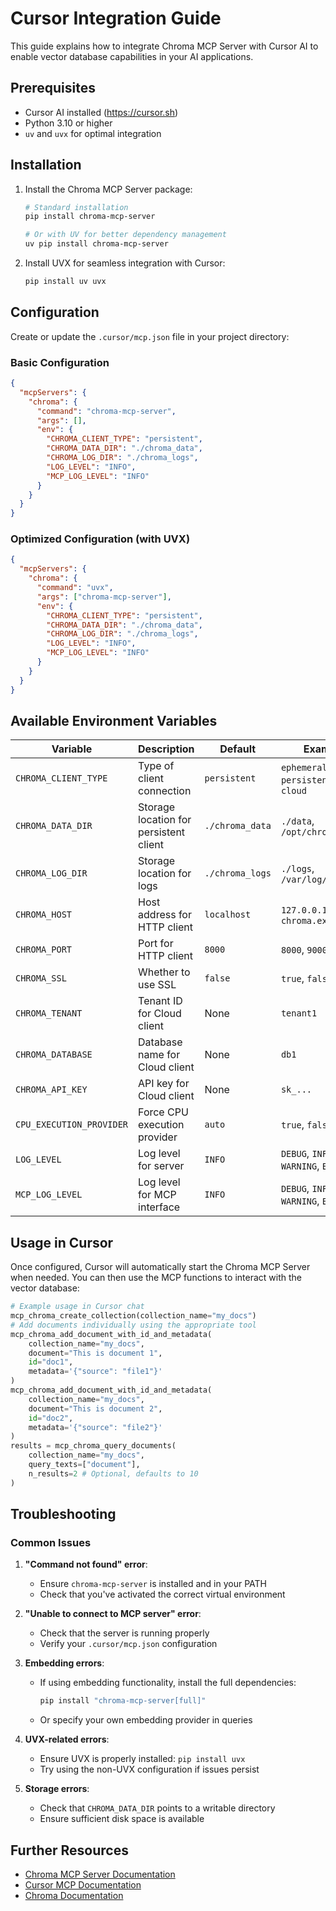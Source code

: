 # Cursor Integration Guide

This guide explains how to integrate Chroma MCP Server with Cursor AI to enable vector database capabilities in your AI applications.

## Prerequisites

- Cursor AI installed (<https://cursor.sh>)
- Python 3.10 or higher
- `uv` and `uvx` for optimal integration
  
## Installation

1. Install the Chroma MCP Server package:

   ```bash
   # Standard installation
   pip install chroma-mcp-server
   
   # Or with UV for better dependency management
   uv pip install chroma-mcp-server
   ```

2. Install UVX for seamless integration with Cursor:

   ```bash
   pip install uv uvx
   ```

## Configuration

Create or update the `.cursor/mcp.json` file in your project directory:

### Basic Configuration

```json
{
  "mcpServers": {
    "chroma": {
      "command": "chroma-mcp-server",
      "args": [],
      "env": {
        "CHROMA_CLIENT_TYPE": "persistent",
        "CHROMA_DATA_DIR": "./chroma_data",
        "CHROMA_LOG_DIR": "./chroma_logs",
        "LOG_LEVEL": "INFO",
        "MCP_LOG_LEVEL": "INFO"
      }
    }
  }
}
```

### Optimized Configuration (with UVX)

```json
{
  "mcpServers": {
    "chroma": {
      "command": "uvx",
      "args": ["chroma-mcp-server"],
      "env": {
        "CHROMA_CLIENT_TYPE": "persistent",
        "CHROMA_DATA_DIR": "./chroma_data",
        "CHROMA_LOG_DIR": "./chroma_logs",
        "LOG_LEVEL": "INFO",
        "MCP_LOG_LEVEL": "INFO"
      }
    }
  }
}
```

## Available Environment Variables

| Variable | Description | Default | Examples |
|----------|-------------|---------|----------|
| `CHROMA_CLIENT_TYPE` | Type of client connection | `persistent` | `ephemeral`, `persistent`, `http`, `cloud` |
| `CHROMA_DATA_DIR` | Storage location for persistent client | `./chroma_data` | `./data`, `/opt/chroma/data` |
| `CHROMA_LOG_DIR` | Storage location for logs | `./chroma_logs` | `./logs`, `/var/log/chroma` |
| `CHROMA_HOST` | Host address for HTTP client | `localhost` | `127.0.0.1`, `chroma.example.com` |
| `CHROMA_PORT` | Port for HTTP client | `8000` | `8000`, `9000` |
| `CHROMA_SSL` | Whether to use SSL | `false` | `true`, `false` |
| `CHROMA_TENANT` | Tenant ID for Cloud client | None | `tenant1` |
| `CHROMA_DATABASE` | Database name for Cloud client | None | `db1` |
| `CHROMA_API_KEY` | API key for Cloud client | None | `sk_...` |
| `CPU_EXECUTION_PROVIDER` | Force CPU execution provider | `auto` | `true`, `false`, `auto` |
| `LOG_LEVEL` | Log level for server | `INFO` | `DEBUG`, `INFO`, `WARNING`, `ERROR` |
| `MCP_LOG_LEVEL` | Log level for MCP interface | `INFO` | `DEBUG`, `INFO`, `WARNING`, `ERROR` |

## Usage in Cursor

Once configured, Cursor will automatically start the Chroma MCP Server when needed. You can then use the MCP functions to interact with the vector database:

```python
# Example usage in Cursor chat
mcp_chroma_create_collection(collection_name="my_docs")
# Add documents individually using the appropriate tool
mcp_chroma_add_document_with_id_and_metadata(
    collection_name="my_docs",
    document="This is document 1",
    id="doc1",
    metadata='{"source": "file1"}'
)
mcp_chroma_add_document_with_id_and_metadata(
    collection_name="my_docs",
    document="This is document 2",
    id="doc2",
    metadata='{"source": "file2"}'
)
results = mcp_chroma_query_documents(
    collection_name="my_docs",
    query_texts=["document"],
    n_results=2 # Optional, defaults to 10
)
```

## Troubleshooting

### Common Issues

1. **"Command not found" error**:
   - Ensure `chroma-mcp-server` is installed and in your PATH
   - Check that you've activated the correct virtual environment

2. **"Unable to connect to MCP server" error**:
   - Check that the server is running properly
   - Verify your `.cursor/mcp.json` configuration

3. **Embedding errors**:
   - If using embedding functionality, install the full dependencies:

     ```bash
     pip install "chroma-mcp-server[full]"
     ```

   - Or specify your own embedding provider in queries

4. **UVX-related errors**:
   - Ensure UVX is properly installed: `pip install uvx`
   - Try using the non-UVX configuration if issues persist

5. **Storage errors**:
   - Check that `CHROMA_DATA_DIR` points to a writable directory
   - Ensure sufficient disk space is available

## Further Resources

- [Chroma MCP Server Documentation](https://github.com/djm81/chroma_mcp_server)
- [Cursor MCP Documentation](https://cursor.sh/docs/mcp)
- [Chroma Documentation](https://docs.trychroma.com/)
